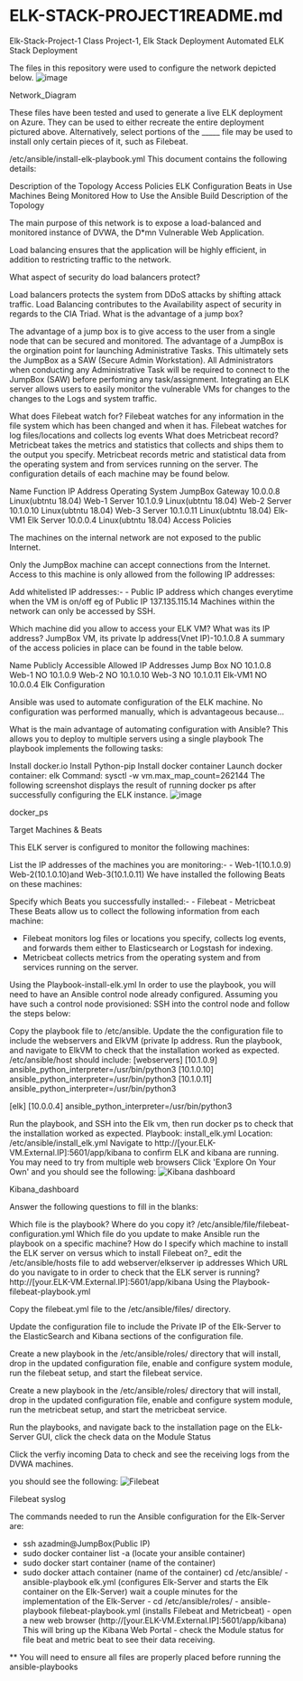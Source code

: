 # ELK-STACK-PROJECT1README.md
Elk-Stack-Project-1
Class Project-1, Elk Stack Deployment Automated ELK Stack Deployment

The files in this repository were used to configure the network depicted below.
![image](https://user-images.githubusercontent.com/91226883/163681529-6ff07f4e-dab5-4dd4-8071-edf9d2983c14.png)

Network_Diagram

These files have been tested and used to generate a live ELK deployment on Azure. They can be used to either recreate the entire deployment pictured above. Alternatively, select portions of the _____ file may be used to install only certain pieces of it, such as Filebeat.

   /etc/ansible/install-elk-playbook.yml
This document contains the following details:

Description of the Topology
Access Policies
ELK Configuration
Beats in Use
Machines Being Monitored
How to Use the Ansible Build
Description of the Topology

The main purpose of this network is to expose a load-balanced and monitored instance of DVWA, the D*mn Vulnerable Web Application.

Load balancing ensures that the application will be highly efficient, in addition to restricting traffic to the network.

What aspect of security do load balancers protect?

Load balancers protects the system from DDoS attacks by shifting attack traffic.
Load Balancing contributes to the Availability aspect of security in regards to the CIA Triad.
What is the advantage of a jump box?

The advantage of a jump box is to give access to the user from a single node that can be secured and monitored.
The advantage of a JumpBox is the orgination point for launching Administrative Tasks. This ultimately sets the JumpBox as a SAW (Secure Admin Workstation). All Administrators when conducting any Administrative Task will be required to connect to the JumpBox (SAW) before perfoming any task/assignment.
Integrating an ELK server allows users to easily monitor the vulnerable VMs for changes to the changes to the Logs and system traffic.

What does Filebeat watch for?
Filebeat watches for any information in the file system which has been changed and when it has.
Filebeat watches for log files/locations and collects log events
What does Metricbeat record?
Metricbeat takes the metrics and statistics that collects and ships them to the output you specify.
Metricbeat records metric and statistical data from the operating system and from services running on the server.
The configuration details of each machine may be found below.

Name	Function	IP Address	Operating System
JumpBox	Gateway	10.0.0.8	Linux(ubtntu 18.04)
Web-1	Server	10.1.0.9	Linux(ubtntu 18.04)
Web-2	Server	10.1.0.10	Linux(ubtntu 18.04)
Web-3	Server	10.1.0.11	Linux(ubtntu 18.04)
Elk-VM1	Elk Server	10.0.0.4	Linux(ubtntu 18.04)
Access Policies

The machines on the internal network are not exposed to the public Internet.

Only the JumpBox machine can accept connections from the Internet. Access to this machine is only allowed from the following IP addresses:

Add whitelisted IP addresses:- - Public IP address which changes everytime when the VM is on/off eg of Public IP 137.135.115.14
Machines within the network can only be accessed by SSH.

Which machine did you allow to access your ELK VM? What was its IP address? JumpBox VM, its private Ip address(Vnet IP)-10.1.0.8
A summary of the access policies in place can be found in the table below.

Name	Publicly Accessible	Allowed IP Addresses
Jump Box	NO	10.1.0.8
Web-1	NO	10.1.0.9
Web-2	NO	10.1.0.10
Web-3	NO	10.1.0.11
Elk-VM1	NO	10.0.0.4
Elk Configuration

Ansible was used to automate configuration of the ELK machine. No configuration was performed manually, which is advantageous because...

What is the main advantage of automating configuration with Ansible?
This allows you to deploy to multiple servers using a single playbook
The playbook implements the following tasks:

Install docker.io
Install Python-pip
Install docker container
Launch docker container: elk
Command: sysctl -w vm.max_map_count=262144
The following screenshot displays the result of running docker ps after successfully configuring the ELK instance.
![image](https://user-images.githubusercontent.com/91226883/163681564-e9c1e73c-5261-4ad9-9ce0-360f24de867a.png)

docker_ps

Target Machines & Beats

This ELK server is configured to monitor the following machines:

List the IP addresses of the machines you are monitoring:- - Web-1(10.1.0.9) Web-2(10.1.0.10)and Web-3(10.1.0.11)
We have installed the following Beats on these machines:

Specify which Beats you successfully installed:- - Filebeat - Metricbeat
These Beats allow us to collect the following information from each machine:
- Filebeat monitors log files or locations you specify, collects log events, and forwards them either to Elasticsearch or Logstash for indexing.
- Metricbeat collects metrics from the operating system and from services running on the server.

Using the Playbook-install-elk.yml
In order to use the playbook, you will need to have an Ansible control node already configured. Assuming you have such a control node provisioned: 
SSH into the control node and follow the steps below:

Copy the playbook file to /etc/ansible.
Update the the configuration file to include the webservers and ElkVM (private Ip address.
Run the playbook, and navigate to ElkVM to check that the installation worked as expected. /etc/ansible/host should include:
[webservers] [10.1.0.9] ansible_python_interpreter=/usr/bin/python3 [10.1.0.10] ansible_python_interpreter=/usr/bin/python3 [10.1.0.11] ansible_python_interpreter=/usr/bin/python3

[elk] [10.0.0.4] ansible_python_interpreter=/usr/bin/python3

Run the playbook, and SSH into the Elk vm, then run docker ps to check that the installation worked as expected. Playbook: install_elk.yml Location: /etc/ansible/install_elk.yml Navigate to http://[your.ELK-VM.External.IP]:5601/app/kibana to confirm ELK and kibana are running. You may need to try from multiple web browsers Click 'Explore On Your Own' and you should see the following:
![Kibana dashboard](https://user-images.githubusercontent.com/91226883/163681652-ab790e17-acc4-4edb-ac53-bed7ac61c785.png)

Kibana_dashboard

Answer the following questions to fill in the blanks:

Which file is the playbook? Where do you copy it? /etc/ansible/file/filebeat-configuration.yml
Which file do you update to make Ansible run the playbook on a specific machine? How do I specify which machine to install the ELK server on versus which to install Filebeat on?_ edit the /etc/ansible/hosts file to add webserver/elkserver ip addresses
Which URL do you navigate to in order to check that the ELK server is running? http://[your.ELK-VM.External.IP]:5601/app/kibana
Using the Playbook-filebeat-playbook.yml

Copy the filebeat.yml file to the /etc/ansible/files/ directory.

Update the configuration file to include the Private IP of the Elk-Server to the ElasticSearch and Kibana sections of the configuration file.

Create a new playbook in the /etc/ansible/roles/ directory that will install, drop in the updated configuration file, enable and configure system module, run the filebeat setup, and start the filebeat service.

Create a new playbook in the /etc/ansible/roles/ directory that will install, drop in the updated configuration file, enable and configure system module, run the metricbeat setup, and start the metricbeat service.

Run the playbooks, and navigate back to the installation page on the ELk-Server GUI, click the check data on the Module Status

Click the verfiy incoming Data to check and see the receiving logs from the DVWA machines.

you should see the following:
![Filebeat](https://user-images.githubusercontent.com/91226883/163681668-b643cb13-be07-4291-9420-9613126dcd48.png)

Filebeat syslog

The commands needed to run the Ansible configuration for the Elk-Server are:

- ssh azadmin@JumpBox(Public IP)
- sudo docker container list -a (locate your ansible container)
- sudo docker start container (name of the container)
- sudo docker attach container (name of the container)
cd /etc/ansible/ - ansible-playbook elk.yml (configures Elk-Server and starts the Elk container on the Elk-Server) wait a couple minutes for the implementation of the Elk-Server - cd /etc/ansible/roles/ - ansible-playbook filebeat-playbook.yml (installs Filebeat and Metricbeat) - open a new web browser (http://[your.ELK-VM.External.IP]:5601/app/kibana) This will bring up the Kibana Web Portal - check the Module status for file beat and metric beat to see their data receiving.

** You will need to ensure all files are properly placed before running the ansible-playbooks
